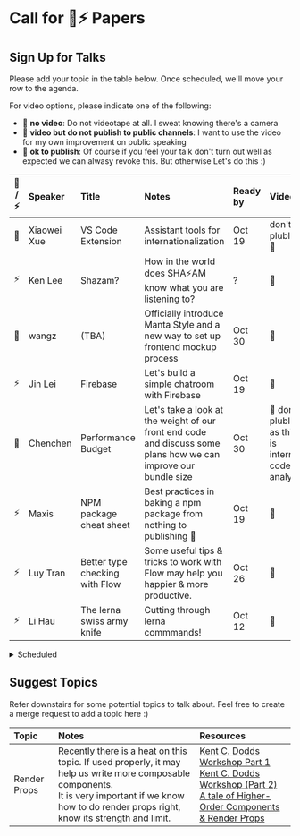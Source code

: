 # Call for ️🌚⚡️ Papers

## Sign Up for Talks

Please add your topic in the table below. Once scheduled, we'll move your row to the agenda.

For video options, please indicate one of the following:

- :see_no_evil: **no video**: Do not videotape at all. I sweat knowing there's a camera
- 🐒 **video but do not publish to public channels**: I want to use the video for my own improvement on public speaking
- 🦍 **ok to publish**: Of course if you feel your talk don't turn out well as expected we can alwasy revoke this. But otherwise Let's do this :)

| 🌚 / ⚡️ | Speaker     | Title                   | Notes                                                                                                           | Ready by | Video                                               |
| :------: | :---------- | :---------------------- | :-------------------------------------------------------------------------------------------------------------- | :------- | :-------------------------------------------------- |
|    🌚    | Xiaowei Xue | VS Code Extension       | Assistant tools for internationalization                                                                        | Oct 19   | don't plublish :see_no_evil:                        |
|   ⚡️    | Ken Lee     | Shazam?                 | How in the world does SHA⚡️AM know what you are listening to?                                                  | ?        | 🦍                                                  |
|    🌚    | wangz       | (TBA)                   | Officially introduce Manta Style and a new way to set up frontend mockup process                                | Oct 30   | 🦍                                                  |
|   ⚡️    | Jin Lei     | Firebase                | Let's build a simple chatroom with Firebase                                                                     | Oct 19   | 🦍                                                  |
|    🌚    | Chenchen    | Performance Budget      | Let's take a look at the weight of our front end code and discuss some plans how we can improve our bundle size | Oct 30   | 🐒 don't plublish as this is internal code analysis |
|   ⚡️    | Maxis       | NPM package cheat sheet | Best practices in baking a npm package from nothing to publishing 🎉                                            | Oct 19   | 🦍                                                  |
|   ⚡️    | Luy Tran    | Better type checking with Flow | Some useful tips & tricks to work with Flow may help you happier & more productive.                      | Oct 26   |  🦍                                                 |
|   ⚡️    | Li Hau    | The lerna swiss army knife | Cutting through lerna commmands!                      | Oct 12   |  🦍                                                 |

<details>
<summary>Scheduled</summary>

| 🌚 / ⚡️ | Speaker      | Title        | Notes                                                    | Scheduled | Video                        |
| :------: | :----------- | :----------- | :------------------------------------------------------- | :-------- | :--------------------------- |
|   ⚡️    | Ten Zhi Yang | Pecha Kucha  | presentation format for ⚡️talks                         | Oct 5     | ok to publish                |
|   ⚡️    | tanlh        | #git-good    | Let's share our favourite git commands and get #git-good | Oct 5     | 🦍                           |
|    🌚    | t1ger        | Y Combinator | Some ancient hacker trick                                | Oct 12    | don't plublish :see_no_evil: |

</details>

## Suggest Topics

Refer downstairs for some potential topics to talk about. Feel free to create a merge request to add a topic here :)

| Topic        | Notes                                                                                                                                                                                                        | Resources                                                                                                                                                                                                                                                                                                                      |
| :----------- | :----------------------------------------------------------------------------------------------------------------------------------------------------------------------------------------------------------- | :----------------------------------------------------------------------------------------------------------------------------------------------------------------------------------------------------------------------------------------------------------------------------------------------------------------------------- |
| Render Props | Recently there is a heat on this topic. If used properly, it may help us write more composable components. <br /> It is very important if we know how to do render props right, know its strength and limit. | [Kent C. Dodds Workshop Part 1](https://www.youtube.com/watch?v=SuzutbwjUp8&t=1514s) <br /> [Kent C. Dodds Workshop (Part 2)](https://www.youtube.com/watch?v=ubXtOROjILU) <br /> [A tale of Higher-Order Components & Render Props](https://medium.com/ingenious/a-tale-of-higher-order-components-render-props-a1ba47e8cfeb) |
